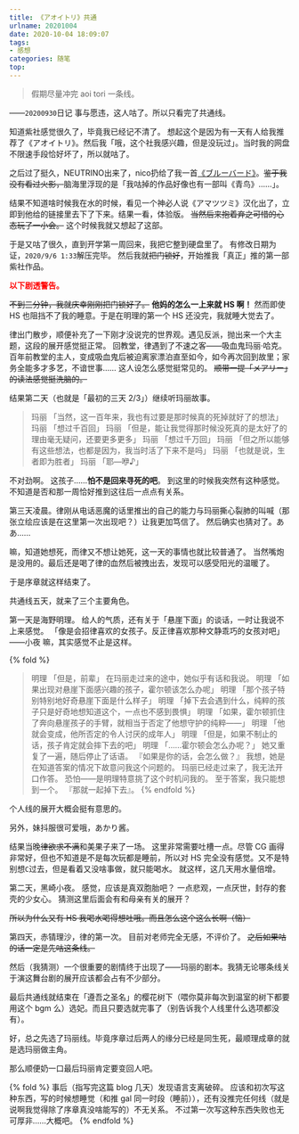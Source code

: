 ```yaml
---
title: 《アオイトリ》共通
urlname: 20201004
date: 2020-10-04 18:09:07
tags:
- 感想
categories: 随笔
top:
---
```


>假期尽量冲完 aoi tori 一条线。

——`20200930`日记
事与愿违，这人咕了。所以只看完了共通线。

<!-- more -->

知道紫社感觉很久了，毕竟我已经记不清了。
想起这个是因为有一天有人给我推荐了《アオイトリ》。然后我「哦，这个社我感兴趣，但是没玩过」。当时我的网盘不限速手段恰好坏了，所以就咕了。

之后过了挺久，NEUTRINO出来了，nico扔给了我一首[《ブルーバード》](https://www.nicovideo.jp/watch/sm36399705)。~~鉴于我没有看过火影，~~脑海里浮现的是「我咕掉的作品好像也有一部叫《青鸟》……」。

结果不知道啥时候我在水的时候，看见一个神必人说《アマツツミ》汉化出了，立即到他给的链接里去下了下来。结果一看，体验版。
~~当然后来抱着弃之可惜的心态玩了一小会。~~
这个时候我就又想起了这部。

于是又咕了很久，直到开学第一周回来，我把它整到硬盘里了。
有修改日期为证，`2020/9/6 1:33`解压完毕。
然后我就~~把门锁好~~，开始推我「真正」推的第一部紫社作品。

<span style="color:red; font-weight:bold">以下剧透警告。</span>
<br>

~~不到三分钟，我就庆幸刚刚把门锁好了。~~
**他妈的怎么一上来就 HS 啊！**
然而即使 HS 也阻挡不了我的睡意。于是在明理的第一个 HS 还没完，我就睡大觉去了。

律出门散步，顺便补充了一下刚才没说完的世界观。遇见反派，抛出来一个大主题，这段的展开感觉挺正常。
回教堂，律遇到了不速之客——吸血鬼玛丽·哈克。百年前教堂的主人，变成吸血鬼后被迫离家漂泊直至如今，如今再次回到故里；家务全能多才多艺，不谙世事……
这人设怎么感觉挺常见的。
~~顺带一提「メアリー」的读法感觉挺洗脑的。~~

结果第二天（也就是「最初的三天 2/3」）继续听玛丽故事。

>玛丽 「当然，这一百年来，我也有过要是那时候真的死掉就好了的想法」
>玛丽 「想过千百回」
>玛丽 「但是，能让我觉得那时候没死真的是太好了的理由毫无疑问，还要更多更多」
>玛丽 「想过千万回」
>玛丽 「但之所以能够有这些想法，也都是因为，我当时活了下来不是吗」
>玛丽 「也就是说，生者即为胜者」
>玛丽 「耶—咿♪」

不对劲啊。
这孩子……**怕不是回来寻死的吧**。
到这里的时候我突然有这种感觉。
不知道是否和那一周恰好推到这往后一点点有关系。

第三天凌晨。律刚从电话恶魔的话里推出的自己的能力与玛丽撕心裂肺的叫喊（那张立绘应该是在这里第一次出现吧？）让我更加笃信了。
然后确实也猜对了。ああ……

嘛，知道她想死，而律又不想让她死，这一天的事情也就比较普通了。
当然嘴炮是没用的。最后还是喝了律的血然后被拽出去，发现可以感受阳光的温暖了。

于是序章就这样结束了。
<br>

共通线五天，就来了三个主要角色。

第一天是海野明理。
给人的气质，还有关于「悬崖下面」的谈话，一时让我说不上来感觉。
「像是会招律喜欢的女孩子。反正律喜欢那种文静乖巧的女孩对吧」——小夜
嘛，其实感觉不止是这样。

{% fold %}
>明理 「但是，前辈」
>在玛丽走过来的途中，她似乎有话和我说。
>明理 「如果出现对悬崖下面感兴趣的孩子，霍尔顿该怎么办呢」
>明理 「那个孩子特别特别地好奇悬崖下面是什么样子」
>明理 「掉下去会遇到什么，纯粹的孩子只是好奇地想知道这个，一点也不感到畏惧」
>明理 「如果，霍尔顿抓住了奔向悬崖孩子的手臂，就相当于否定了他想守护的纯粹——」
>明理 「他就会变成，他所否定的令人讨厌的成年人」
>明理 「但是，如果不制止的话，孩子肯定就会摔下去的吧」
>明理 「……霍尔顿会怎么办呢？」
>她又重复了一遍，随后停止了话语。
>『如果是你的话，会怎么做？』
>我想，她是在知道答案的情况下故意问我这个问题的。
>玛丽已经走过来了，我无法开口作答。
>恐怕——是明理特意挑了这个时机问我的。
>至于答案，我只能想到一个。
>『那就一起掉下去』。
{% endfold %}

个人线的展开大概会挺有意思的。

另外，妹抖服很可爱哦，あかり酱。

结果当晚~~律欲求不满~~和美果子来了一场。
这里非常需要吐槽一点。尽管 CG 画得非常好，但也不知道是不是每次玩都是睡前，所以对 HS 完全没有感觉。又不是特别想`C`过去，但是看着又没啥事做，就只能喝水。
就这样，这几天用水量倍增。

第二天，黑崎小夜。
感觉，应该是真双胞胎吧？
一点悲观，一点厌世，封存的套壳的少女心。
猜测这里后面会有和母亲有关的展开？

~~所以为什么又有 HS 我喝水喝得想吐哦。而且怎么这个这么长啊（恼）~~

第四天，赤锖理沙，律的第一次。
目前对老师完全无感，不评价了。
~~之后如果咕的话一定是先咕这条线。~~

然后（我猜测）一个很重要的剧情终于出现了——玛丽的剧本。我猜无论哪条线关于演这舞台剧的展开应该都会占有不少部分。

最后共通线就结束在「遵吾之圣名」的樱花树下（喂你莫非每次到温室的树下都要用这个 bgm 么）选妃。而且只要选就完事了（别告诉我个人线里什么选项都没有）。

好，总之先选了玛丽线。毕竟序章过后两人的缘分已经是同生死，最顺理成章的就是选玛丽做主角。

那么顺便奶一口最后玛丽肯定要变回人吧。

{% fold %}
事后（指写完这篇 blog 几天）发现语言支离破碎。
应该和初次写这种东西，写的时候想睡觉（和推 gal 同一时段（睡前）），还有没推完任何线（就是说啊我觉得除了序章真没啥能写的）不无关系。
不过第一次写这种东西失败也无可厚非……大概吧。
{% endfold %}